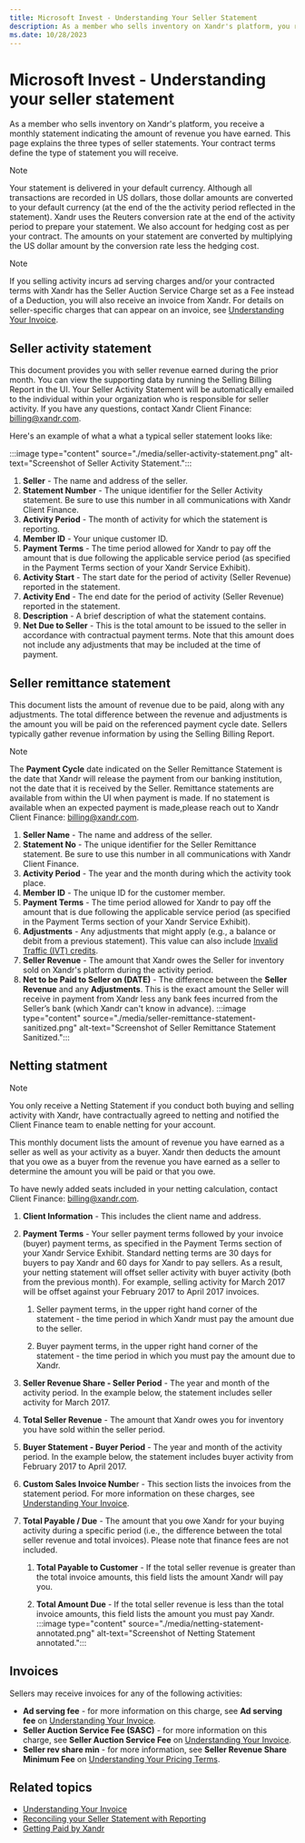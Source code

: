```yaml
---
title: Microsoft Invest - Understanding Your Seller Statement
description: As a member who sells inventory on Xandr's platform, you receive a monthly statement indicating the amount of revenue you have earned. learn about the three types of seller statements.
ms.date: 10/28/2023
---
```



# Microsoft Invest - Understanding your seller statement

As a member who sells inventory on Xandr's
platform, you receive a monthly statement indicating the amount of revenue you have earned. This page explains the three types of seller statements. Your contract terms define the type of statement you will receive.

> [!NOTE]
> Your statement is delivered in your default currency. Although all transactions are recorded in US dollars, those dollar amounts are converted to your default currency (at the end of the the activity period reflected in the statement). Xandr uses the Reuters conversion rate at the end of the activity period to prepare your statement. We also account for hedging cost as per your contract. The amounts on your statement are converted by multiplying the US dollar amount by the conversion rate less the hedging cost.

> [!NOTE]
> If you selling activity incurs ad serving charges and/or your contracted terms with Xandr has the Seller Auction Service Charge set as a Fee instead of a Deduction, you will also receive an invoice from Xandr. For details on seller-specific charges that can appear on an invoice, see [Understanding Your Invoice](understanding-your-invoice.md).

## Seller activity statement

This document provides you with seller revenue earned during the prior
month. You can view the supporting data by running the Selling Billing
Report in the UI. Your Seller Activity Statement will be automatically
emailed to the individual within your organization who is responsible
for seller activity. If you have any questions, contact
Xandr Client Finance: [billing@xandr.com](mailto:billing@xandr.com).

Here's an example of what a what a typical seller statement looks like:

:::image type="content" source="./media/seller-activity-statement.png" alt-text="Screenshot of Seller Activity Statement.":::


1. **Seller** - The name and address of the seller.
1. **Statement Number** - The unique identifier for the Seller Activity
    statement. Be sure to use this number in all communications with
    Xandr Client Finance.
1. **Activity Period** - The month of activity for which the statement
    is reporting.
1. **Member ID** - Your unique customer ID.
1. **Payment Terms** - The time period allowed for
    Xandr to pay off the amount that is due
    following the applicable service period (as specified in the Payment
    Terms section of your Xandr Service
    Exhibit).
1. **Activity Start** - The start date for the period of activity
    (Seller Revenue) reported in the statement.
1. **Activity End** - The end date for the period of activity (Seller
    Revenue) reported in the statement.
1. **Description** - A brief description of what the statement
    contains.
1. **Net Due to Seller** - This is the total amount to be issued to the
    seller in accordance with contractual payment terms. Note that this
    amount does not include any adjustments that may be included at the
    time of payment.

## Seller remittance statement

This document lists the amount of revenue due to be paid, along with any adjustments. The total difference between the revenue and adjustments is the amount you will be paid on the referenced payment cycle date. Sellers typically gather revenue information by using the Selling Billing Report.

> [!NOTE]
> The **Payment Cycle** date indicated on the Seller Remittance Statement is the date that Xandr will release the payment from our banking institution, not the date that it is received by the Seller. Remittance statements are available from within the UI when payment is made. If no statement is available when an expected payment is made,please reach out to Xandr Client Finance: [billing@xandr.com](mailto:billing@xandr.com).

1. **Seller Name** - The name and address of the seller.
1. **Statement No** - The unique identifier for the Seller Remittance
    statement. Be sure to use this number in all communications with
    Xandr Client Finance.
1. **Activity Period** - The year and the month during which the
    activity took place.
1. **Member ID** - The unique ID for the customer member.
1. **Payment Terms** - The time period allowed for
    Xandr to pay off the amount that is due
    following the applicable service period (as specified in the Payment
    Terms section of your Xandr Service
    Exhibit).
1. **Adjustments** - Any adjustments that might apply (e.g., a balance
    or debit from a previous statement). This value can also include [Invalid Traffic (IVT)  credits](understanding-invalid-traffic.md).
1. **Seller Revenue** - The amount that Xandr
    owes the Seller for inventory sold on
    Xandr's platform during the activity period.
1. **Net to be Paid to Seller on (DATE)** - The difference between the
    **Seller Revenue** and any **Adjustments**. This is the exact amount
    the Seller will receive in payment from
    Xandr less any bank fees incurred from the
    Seller’s bank (which Xandr can't know in
    advance).
:::image type="content" source="./media/seller-remittance-statement-sanitized.png" alt-text="Screenshot of Seller Remittance Statement Sanitized.":::


## Netting statment

> [!NOTE]
> You only receive a Netting Statement if you conduct both buying and selling activity with Xandr, have contractually agreed to netting and notified the Client Finance team to enable netting for your account.

 This monthly document lists the amount of revenue you have earned as a seller as well as your activity as a buyer. Xandr then deducts the amount that you owe as a buyer from the revenue you have earned as a seller to determine the amount you will be paid or that you owe.

To have newly added seats included in your netting calculation, contact
Client Finance: [billing@xandr.com](mailto:billing@xandr.com).

1. **Client Information** - This includes the client name and address.

1. **Payment Terms** - Your seller payment terms followed by your
    invoice (buyer) payment terms, as specified in the Payment Terms section of your Xandr Service Exhibit.
    Standard netting terms are 30 days for buyers to pay
    Xandr and 60 days for Xandr to pay sellers. As a result, your netting statement will offset seller activity with buyer activity (both from the previous month). For example, selling activity for March 2017 will be offset against your February 2017 to April 2017 invoices.

    1. Seller payment terms, in the upper right hand corner of the
        statement - the time period in which
        Xandr must pay the amount due to the
        seller.

    1. Buyer payment terms, in the upper right hand corner of the
        statement - the time period in which you must pay the amount due
        to Xandr.

1. **Seller Revenue Share - Seller Period** - The year and month of the
    activity period. In the example below, the statement includes seller
    activity for March 2017.

1. **Total Seller Revenue** - The amount that
    Xandr owes you for inventory you have sold
    within the seller period.

1. **Buyer Statement - Buyer Period** - The year and month of the
    activity period. In the example below, the statement includes buyer
    activity from February 2017 to April 2017.

1. **Custom Sales Invoice Numbe**r - This section lists the invoices from the statement period. For more information on these charges, see [Understanding Your Invoice](understanding-your-invoice.md).

1. **Total Payable / Due** - The amount that you owe
    Xandr for your buying activity during a
    specific period (i.e., the difference between the total seller
    revenue and total invoices). Please note that finance fees are not
    included.

    1. **Total Payable to Customer** - If the total seller revenue is
        greater than the total invoice amounts, this field lists the
        amount Xandr will pay you.

    1. **Total Amount Due** - If the total seller revenue is less than
        the total invoice amounts, this field lists the amount you must
        pay Xandr.
:::image type="content" source="./media/netting-statement-annotated.png" alt-text="Screenshot of Netting Statement annotated.":::

## Invoices

Sellers may receive invoices for any of the following activities:

- **Ad serving fee** - for more information on this charge, see **Ad
  serving fee** on [Understanding Your Invoice](understanding-your-invoice.md).
- **Seller Auction Service Fee (SASC)** - for more information on this
  charge, see **Seller Auction Service Fee** on
   [Understanding Your Invoice](understanding-your-invoice.md).
- **Seller rev share min** - for more information, see **Seller Revenue
  Share Minimum Fee** on [Understanding
  Your Pricing Terms](understanding-your-pricing-terms.md).

## Related topics

- [Understanding Your Invoice](understanding-your-invoice.md)
- [Reconciling your Seller Statement with Reporting](reconciling-your-seller-statement-with-reporting.md)
- [Getting Paid by Xandr](getting-paid-by-xandr.md)
